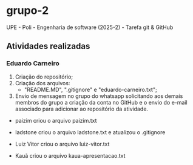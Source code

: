 # grupo-2
UPE - Poli - Engenharia de software (2025-2) - Tarefa git &amp; GitHub

## Atividades realizadas
### Eduardo Carneiro
1. Criação do repositório;
2. Criação dos arquivos: 
    - "README.MD", ".gitignore" e "eduardo-carneiro.txt";
3. Envio de mensagem no grupo do whatsapp solicitando aos demais membros do grupo a criação da conta no GitHub e o envio do e-mail associado para adicionar ao repositório da atividade.


- paizim criou o arquivo paizim.txt

- ladstone criou o arquivo ladstone.txt e atualizou o .gitignore
- Luiz Vitor criou o arquivo luiz-vitor.txt
 - Kauã criou o arquivo kaua-apresentacao.txt
